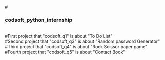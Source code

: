 #<h3> codsoft_python_internship</h3><br>
#First project that "codsoft_q1" is about "To Do List"<br>
#Second project that "codsoft_q3" is about "Random password Generator"<br>
#Third project that "codsoft_q4" is about "Rock Scissor paper game"<br>
#Fourth project that "codsoft_q5" is about "Contact Book"<br>
